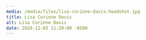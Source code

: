 ```yaml
---
media: /media/files/lisa-corinne-davis-headshot.jpg
title: Lisa Corinne Davis
alt: Lisa Corinne Davis
date: 2020-12-03 11:20:00 -0500
---
```

